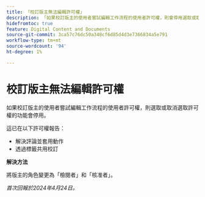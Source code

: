 ```yaml
---
title: 「校訂版主無法編輯許可權」
description: 「如果校訂版主的使用者嘗試編輯工作流程的使用者許可權，則會停用選取或取消選取許可權的功能。」
hidefromtoc: true
feature: Digital Content and Documents
source-git-commit: 3ca57c76dc50a348cf6d85d4d3e7366834a5e791
workflow-type: tm+mt
source-wordcount: '94'
ht-degree: 1%

---
```



# 校訂版主無法編輯許可權

如果校訂版主的使用者嘗試編輯工作流程的使用者許可權，則選取或取消選取許可權的功能會停用。

這已在以下許可權報告：

* 解決評論並套用動作
* 透過標籤共用校訂

**解決方法**

將版主的角色變更為「檢閱者」和「核准者」。

_首次回報於2024年4月24日。_
